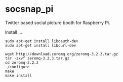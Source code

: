 socsnap_pi
==========

Twitter based social picture booth for Raspberry Pi.

Install ...

    sudo apt-get install liboauth-dev
    sudo apt-get install libcurl-dev
    
    wget http://download.zeromq.org/zeromq-3.2.3.tar.gz
    tar -zxvf zeromq-3.2.3.tar.gz
    cd zeromq-3.2.3
    ./configure
    make
    make install
